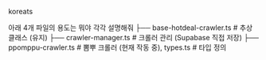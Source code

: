 koreats

아래 4개 파일의 용도는 뭐야 각각 설명해줘   ├── base-hotdeal-crawler.ts      # 추상 클래스 (유지)
  ├── crawler-manager.ts           # 크롤러 관리 (Supabase 직접 저장)
  ├── ppomppu-crawler.ts          # 뽐뿌 크롤러 (현재 작동 중), types.ts                    # 타입 정의
